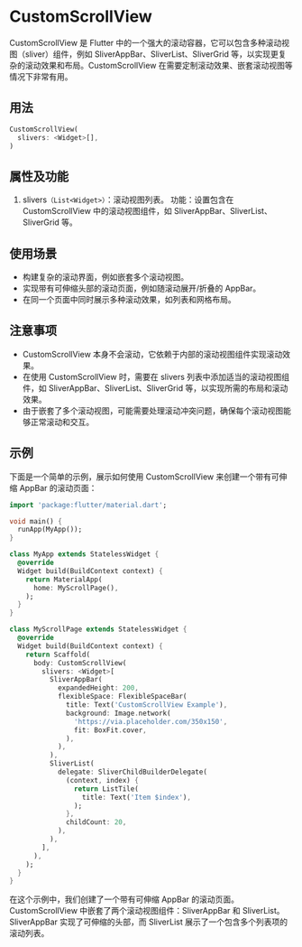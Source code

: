 # CustomScrollView

CustomScrollView 是 Flutter 中的一个强大的滚动容器，它可以包含多种滚动视图（sliver）组件，例如 SliverAppBar、SliverList、SliverGrid 等，以实现更复杂的滚动效果和布局。CustomScrollView 在需要定制滚动效果、嵌套滚动视图等情况下非常有用。

## 用法

```dart
CustomScrollView(
  slivers: <Widget>[],
)
```

## 属性及功能

1. slivers`（List<Widget>）`：滚动视图列表。
功能：设置包含在 CustomScrollView 中的滚动视图组件，如 SliverAppBar、SliverList、SliverGrid 等。

## 使用场景

- 构建复杂的滚动界面，例如嵌套多个滚动视图。
- 实现带有可伸缩头部的滚动页面，例如随滚动展开/折叠的 AppBar。
- 在同一个页面中同时展示多种滚动效果，如列表和网格布局。

## 注意事项

- CustomScrollView 本身不会滚动，它依赖于内部的滚动视图组件实现滚动效果。
- 在使用 CustomScrollView 时，需要在 slivers 列表中添加适当的滚动视图组件，如 SliverAppBar、SliverList、SliverGrid 等，以实现所需的布局和滚动效果。
- 由于嵌套了多个滚动视图，可能需要处理滚动冲突问题，确保每个滚动视图能够正常滚动和交互。

## 示例

下面是一个简单的示例，展示如何使用 CustomScrollView 来创建一个带有可伸缩 AppBar 的滚动页面：

```dart
import 'package:flutter/material.dart';

void main() {
  runApp(MyApp());
}

class MyApp extends StatelessWidget {
  @override
  Widget build(BuildContext context) {
    return MaterialApp(
      home: MyScrollPage(),
    );
  }
}

class MyScrollPage extends StatelessWidget {
  @override
  Widget build(BuildContext context) {
    return Scaffold(
      body: CustomScrollView(
        slivers: <Widget>[
          SliverAppBar(
            expandedHeight: 200,
            flexibleSpace: FlexibleSpaceBar(
              title: Text('CustomScrollView Example'),
              background: Image.network(
                'https://via.placeholder.com/350x150',
                fit: BoxFit.cover,
              ),
            ),
          ),
          SliverList(
            delegate: SliverChildBuilderDelegate(
              (context, index) {
                return ListTile(
                  title: Text('Item $index'),
                );
              },
              childCount: 20,
            ),
          ),
        ],
      ),
    );
  }
}
```

在这个示例中，我们创建了一个带有可伸缩 AppBar 的滚动页面。CustomScrollView 中嵌套了两个滚动视图组件：SliverAppBar 和 SliverList。SliverAppBar 实现了可伸缩的头部，而 SliverList 展示了一个包含多个列表项的滚动列表。
